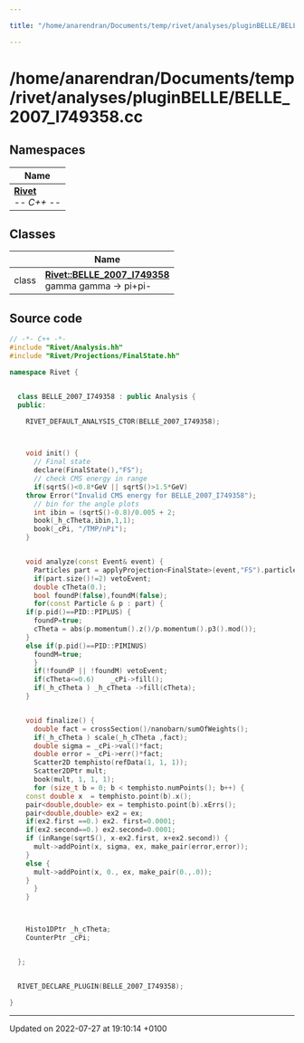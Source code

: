 ```yaml
---

title: "/home/anarendran/Documents/temp/rivet/analyses/pluginBELLE/BELLE_2007_I749358.cc"

---
```


# /home/anarendran/Documents/temp/rivet/analyses/pluginBELLE/BELLE_2007_I749358.cc



## Namespaces

| Name           |
| -------------- |
| **[Rivet](http://example.org/namespaces/namespacerivet/)** <br>-*- C++ -*-  |

## Classes

|                | Name           |
| -------------- | -------------- |
| class | **[Rivet::BELLE_2007_I749358](http://example.org/classes/classrivet_1_1belle__2007__i749358/)** <br>gamma gamma -> pi+pi-  |




## Source code

```cpp
// -*- C++ -*-
#include "Rivet/Analysis.hh"
#include "Rivet/Projections/FinalState.hh"

namespace Rivet {


  class BELLE_2007_I749358 : public Analysis {
  public:

    RIVET_DEFAULT_ANALYSIS_CTOR(BELLE_2007_I749358);



    void init() {
      // Final state
      declare(FinalState(),"FS");
      // check CMS energy in range
      if(sqrtS()<0.8*GeV || sqrtS()>1.5*GeV)
    throw Error("Invalid CMS energy for BELLE_2007_I749358");
      // bin for the angle plots
      int ibin = (sqrtS()-0.8)/0.005 + 2;
      book(_h_cTheta,ibin,1,1);
      book(_cPi, "/TMP/nPi");
    }


    void analyze(const Event& event) {
      Particles part = applyProjection<FinalState>(event,"FS").particles();
      if(part.size()!=2) vetoEvent;
      double cTheta(0.);
      bool foundP(false),foundM(false);
      for(const Particle & p : part) {
    if(p.pid()==PID::PIPLUS) {
      foundP=true;
      cTheta = abs(p.momentum().z()/p.momentum().p3().mod());
    }
    else if(p.pid()==PID::PIMINUS)
      foundM=true;
      }
      if(!foundP || !foundM) vetoEvent;
      if(cTheta<=0.6)    _cPi->fill();
      if(_h_cTheta ) _h_cTheta ->fill(cTheta);
    }


    void finalize() {
      double fact = crossSection()/nanobarn/sumOfWeights();
      if(_h_cTheta ) scale(_h_cTheta ,fact);
      double sigma = _cPi->val()*fact;
      double error = _cPi->err()*fact;
      Scatter2D temphisto(refData(1, 1, 1));
      Scatter2DPtr mult;
      book(mult, 1, 1, 1);
      for (size_t b = 0; b < temphisto.numPoints(); b++) {
    const double x  = temphisto.point(b).x();
    pair<double,double> ex = temphisto.point(b).xErrs();
    pair<double,double> ex2 = ex;
    if(ex2.first ==0.) ex2. first=0.0001;
    if(ex2.second==0.) ex2.second=0.0001;
    if (inRange(sqrtS(), x-ex2.first, x+ex2.second)) {
      mult->addPoint(x, sigma, ex, make_pair(error,error));
    }
    else {
      mult->addPoint(x, 0., ex, make_pair(0.,.0));
    }
      }
    }



    Histo1DPtr _h_cTheta;
    CounterPtr _cPi;


  };


  RIVET_DECLARE_PLUGIN(BELLE_2007_I749358);

}
```


-------------------------------

Updated on 2022-07-27 at 19:10:14 +0100
